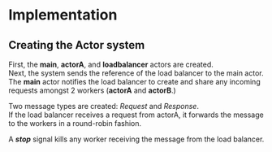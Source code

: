 # Implementation

## Creating the Actor system
First, the **main**, **actorA**, and **loadbalancer** actors are created.\
Next, the system sends the reference of the load balancer to the main actor.\
The **main** actor notifies the load balancer to create and share any incoming requests amongst 2 workers (**actorA** and **actorB**.)

Two message types are created: _Request_ and _Response_.\
If the load balancer receives a request from actorA, it forwards the message to the workers in a round-robin fashion.

A **_stop_** signal kills any worker receiving the message from the load balancer.

